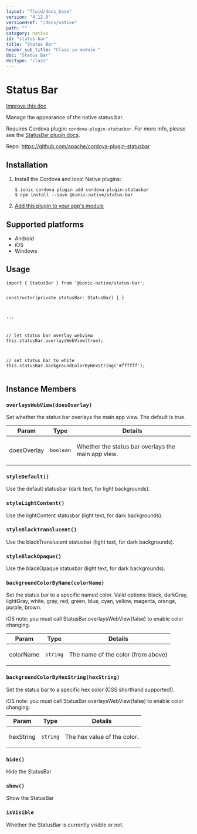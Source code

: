 ```yaml
---
layout: "fluid/docs_base"
version: "4.12.0"
versionHref: "/docs/native"
path: ""
category: native
id: "status-bar"
title: "Status Bar"
header_sub_title: "Class in module "
doc: "Status Bar"
docType: "class"
---
```


<h1 class="api-title">Status Bar</h1>

<a class="improve-v2-docs" href="http://github.com/ionic-team/ionic-native/edit/master/src/@ionic-native/plugins/status-bar/index.ts#L1">
  Improve this doc
</a>







<p>Manage the appearance of the native status bar.</p>
<p>Requires Cordova plugin: <code>cordova-plugin-statusbar</code>. For more info, please see the <a href="https://github.com/apache/cordova-plugin-statusbar">StatusBar plugin docs</a>.</p>


<p>Repo:
  <a href="https://github.com/apache/cordova-plugin-statusbar">
    https://github.com/apache/cordova-plugin-statusbar
  </a>
</p>


<h2><a class="anchor" name="installation" href="#installation"></a>Installation</h2>
<ol class="installation">
  <li>Install the Cordova and Ionic Native plugins:<br>
    <pre><code class="nohighlight">$ ionic cordova plugin add cordova-plugin-statusbar
$ npm install --save @ionic-native/status-bar
</code></pre>
  </li>
  <li><a href="https://ionicframework.com/docs/native/#Add_Plugins_to_Your_App_Module">Add this plugin to your app's module</a></li>
</ol>



<h2><a class="anchor" name="platforms" href="#platforms"></a>Supported platforms</h2>
<ul>
  <li>Android</li><li>iOS</li><li>Windows</li>
</ul>






<h2><a class="anchor" name="usage" href="#usage"></a>Usage</h2>
<pre><code class="lang-typescript">import { StatusBar } from &#39;@ionic-native/status-bar&#39;;

constructor(private statusBar: StatusBar) { }

...

// let status bar overlay webview
this.statusBar.overlaysWebView(true);

// set status bar to white
this.statusBar.backgroundColorByHexString(&#39;#ffffff&#39;);
</code></pre>








<h2><a class="anchor" name="instance-members" href="#instance-members"></a>Instance Members</h2>
<h3><a class="anchor" name="overlaysWebView" href="#overlaysWebView"></a><code>overlaysWebView(doesOverlay)</code></h3>




Set whether the status bar overlays the main app view. The default
is true.

<table class="table param-table" style="margin:0;">
  <thead>
  <tr>
    <th>Param</th>
    <th>Type</th>
    <th>Details</th>
  </tr>
  </thead>
  <tbody>
  <tr>
    <td>
      doesOverlay</td>
    <td>
      <code>boolean</code>
    </td>
    <td>
      <p>Whether the status bar overlays the main app view.</p>
</td>
  </tr>
  </tbody>
</table>

<h3><a class="anchor" name="styleDefault" href="#styleDefault"></a><code>styleDefault()</code></h3>




Use the default statusbar (dark text, for light backgrounds).



<h3><a class="anchor" name="styleLightContent" href="#styleLightContent"></a><code>styleLightContent()</code></h3>




Use the lightContent statusbar (light text, for dark backgrounds).



<h3><a class="anchor" name="styleBlackTranslucent" href="#styleBlackTranslucent"></a><code>styleBlackTranslucent()</code></h3>




Use the blackTranslucent statusbar (light text, for dark backgrounds).



<h3><a class="anchor" name="styleBlackOpaque" href="#styleBlackOpaque"></a><code>styleBlackOpaque()</code></h3>




Use the blackOpaque statusbar (light text, for dark backgrounds).



<h3><a class="anchor" name="backgroundColorByName" href="#backgroundColorByName"></a><code>backgroundColorByName(colorName)</code></h3>




Set the status bar to a specific named color. Valid options:
black, darkGray, lightGray, white, gray, red, green, blue, cyan, yellow, magenta, orange, purple, brown.

iOS note: you must call StatusBar.overlaysWebView(false) to enable color changing.

<table class="table param-table" style="margin:0;">
  <thead>
  <tr>
    <th>Param</th>
    <th>Type</th>
    <th>Details</th>
  </tr>
  </thead>
  <tbody>
  <tr>
    <td>
      colorName</td>
    <td>
      <code>string</code>
    </td>
    <td>
      <p>The name of the color (from above)</p>
</td>
  </tr>
  </tbody>
</table>

<h3><a class="anchor" name="backgroundColorByHexString" href="#backgroundColorByHexString"></a><code>backgroundColorByHexString(hexString)</code></h3>




Set the status bar to a specific hex color (CSS shorthand supported!).

iOS note: you must call StatusBar.overlaysWebView(false) to enable color changing.

<table class="table param-table" style="margin:0;">
  <thead>
  <tr>
    <th>Param</th>
    <th>Type</th>
    <th>Details</th>
  </tr>
  </thead>
  <tbody>
  <tr>
    <td>
      hexString</td>
    <td>
      <code>string</code>
    </td>
    <td>
      <p>The hex value of the color.</p>
</td>
  </tr>
  </tbody>
</table>

<h3><a class="anchor" name="hide" href="#hide"></a><code>hide()</code></h3>




Hide the StatusBar



<h3><a class="anchor" name="show" href="#show"></a><code>show()</code></h3>




Show the StatusBar



<h3><a class="anchor" name="isVisible" href="#isVisible"></a><code>isVisible</code></h3>


Whether the StatusBar is currently visible or not.









